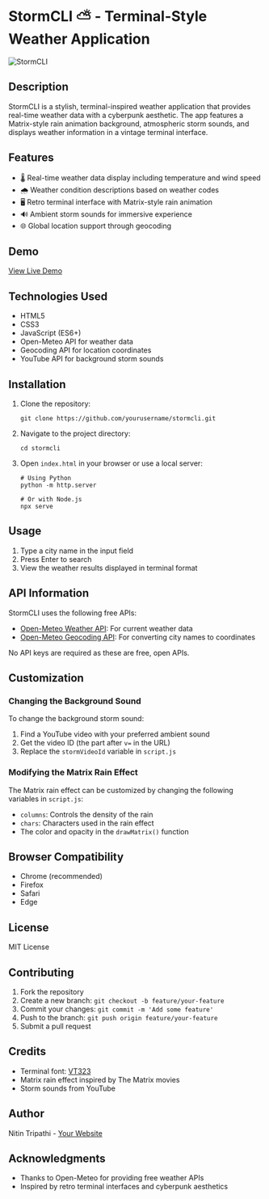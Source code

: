# StormCLI ⛅ - Terminal-Style Weather Application

![StormCLI](https://github.com/user-attachments/assets/39e4531c-989d-4fd8-ae11-156703ddf99d)


## Description

StormCLI is a stylish, terminal-inspired weather application that provides real-time weather data with a cyberpunk aesthetic. The app features a Matrix-style rain animation background, atmospheric storm sounds, and displays weather information in a vintage terminal interface.

## Features

- 🌡️ Real-time weather data display including temperature and wind speed
- 🌧️ Weather condition descriptions based on weather codes
- 🖥️ Retro terminal interface with Matrix-style rain animation
- 🔊 Ambient storm sounds for immersive experience
- 🌐 Global location support through geocoding

## Demo

[View Live Demo](https://storm-cli-thebadassprogrammers-projects.vercel.app/)

## Technologies Used

- HTML5
- CSS3
- JavaScript (ES6+)
- Open-Meteo API for weather data
- Geocoding API for location coordinates
- YouTube API for background storm sounds

## Installation

1. Clone the repository:
   ```
   git clone https://github.com/yourusername/stormcli.git
   ```

2. Navigate to the project directory:
   ```
   cd stormcli
   ```

3. Open `index.html` in your browser or use a local server:
   ```
   # Using Python
   python -m http.server
   
   # Or with Node.js
   npx serve
   ```

## Usage

1. Type a city name in the input field
2. Press Enter to search
3. View the weather results displayed in terminal format

## API Information

StormCLI uses the following free APIs:

- [Open-Meteo Weather API](https://open-meteo.com/): For current weather data
- [Open-Meteo Geocoding API](https://open-meteo.com/): For converting city names to coordinates

No API keys are required as these are free, open APIs.

## Customization

### Changing the Background Sound

To change the background storm sound:
1. Find a YouTube video with your preferred ambient sound
2. Get the video ID (the part after `v=` in the URL)
3. Replace the `stormVideoId` variable in `script.js`

### Modifying the Matrix Rain Effect

The Matrix rain effect can be customized by changing the following variables in `script.js`:
- `columns`: Controls the density of the rain
- `chars`: Characters used in the rain effect
- The color and opacity in the `drawMatrix()` function

## Browser Compatibility

- Chrome (recommended)
- Firefox
- Safari
- Edge

## License

MIT License

## Contributing

1. Fork the repository
2. Create a new branch: `git checkout -b feature/your-feature`
3. Commit your changes: `git commit -m 'Add some feature'`
4. Push to the branch: `git push origin feature/your-feature`
5. Submit a pull request

## Credits

- Terminal font: [VT323](https://fonts.cdnfonts.com/css/vt323)
- Matrix rain effect inspired by The Matrix movies
- Storm sounds from YouTube

## Author

Nitin Tripathi - [Your Website](https://nitin-ka-portfolio.vercel.app/)

## Acknowledgments

- Thanks to Open-Meteo for providing free weather APIs
- Inspired by retro terminal interfaces and cyberpunk aesthetics

